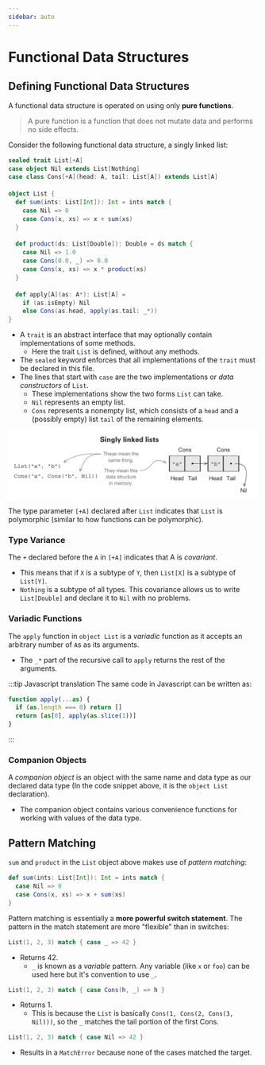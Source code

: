 ```yaml
---
sidebar: auto
---
```


# Functional Data Structures

## Defining Functional Data Structures

A functional data structure is operated on using only **pure functions**.

> A pure function is a function that does not mutate data and performs no side effects.

Consider the following functional data structure, a singly linked list:

```scala
sealed trait List[+A]
case object Nil extends List[Nothing]
case class Cons[+A](head: A, tail: List[A]) extends List[A]

object List {
  def sum(ints: List[Int]): Int = ints match {
    case Nil => 0
    case Cons(x, xs) => x + sum(xs)
  }

  def product(ds: List[Double]): Double = ds match {
    case Nil => 1.0
    case Cons(0.0, _) => 0.0
    case Cons(x, xs) => x * product(xs)
  }

  def apply[A](as: A*): List[A] =
    if (as.isEmpty) Nil
    else Cons(as.head, apply(as.tail: _*))
}
```

* A `trait` is an abstract interface that may optionally contain implementations of some methods.
  * Here the trait `List` is defined, without any methods.
* The `sealed` keyword enforces that all implementations of the `trait` must be declared in this file.
* The lines that start with `case` are the two implementations or *data constructors* of `List`.
  * These implementations show the two forms `List` can take.
  * `Nil` represents an empty list.
  * `Cons` represents a nonempty list, which consists of a `head` and a (possibly empty) list `tail` of the remaining elements.

![Singly linked list](./singly-linked-list.png)

The type parameter `[+A]` declared after `List` indicates that `List` is polymorphic (similar to how functions can be polymorphic).

### Type Variance

The `+` declared before the `A` in `[+A]` indicates that A is *covariant*.

* This means that if `X` is a subtype of `Y`, then `List[X]` is a subtype of `List[Y]`.
* `Nothing` is a subtype of all types. This covariance allows us to write `List[Double]` and declare it to `Nil` with no problems.

### Variadic Functions

The `apply` function in `object List` is a *variadic* function as it accepts an arbitrary number of `A`s as its arguments.

* The `_*` part of the recursive call to `apply` returns the rest of the arguments.

:::tip Javascript translation
The same code in Javascript can be written as:

```js
function apply(...as) {
  if (as.length === 0) return []
  return [as[0], apply(as.slice(1))]
}
```
:::

### Companion Objects

A *companion object* is an object with the same name and data type as our declared data type (In the code snippet above, it is the `object List` declaration).

* The companion object contains various convenience functions for working with values of the data type.

## Pattern Matching

`sum` and `product` in the `List` object above makes use of *pattern matching*:

```scala
def sum(ints: List[Int]): Int = ints match {
  case Nil => 0
  case Cons(x, xs) => x + sum(xs)
}
```

Pattern matching is essentially a **more powerful switch statement**. The pattern in the match statement are more "flexible" than in switches:

```scala
List(1, 2, 3) match { case _ => 42 }
```

* Returns 42.
  * `_` is known as a *variable* pattern. Any variable (like `x` or `foo`) can be used here but it's convention to use `_`.

```scala
List(1, 2, 3) match { case Cons(h, _) => h }
```

* Returns 1.
  * This is because the `List` is basically `Cons(1, Cons(2, Cons(3, Nil)))`, so the `_` matches the tail portion of the first Cons.

```scala
List(1, 2, 3) match { case Nil => 42 }
```

* Results in a `MatchError` because none of the cases matched the target.
